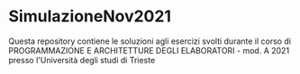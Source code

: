 # SimulazioneNov2021

Questa repository contiene le soluzioni agli esercizi svolti durante il corso di PROGRAMMAZIONE E ARCHITETTURE DEGLI ELABORATORI - mod. A 2021 presso l'Università degli studi di Trieste
